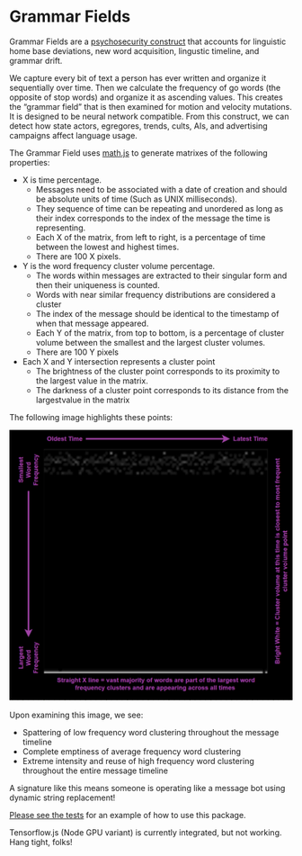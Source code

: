 # Grammar Fields

Grammar Fields are a [psychosecurity construct](https://github.com/PsySecGroup/foundation) that accounts for linguistic home base deviations, new word acquisition, lingustic timeline, and grammar drift.

We capture every bit of text a person has ever written and organize it sequentially over time. Then we calculate the frequency of go words (the opposite of stop words) and organize it as ascending values.  This creates the “grammar field” that is then examined for motion and velocity mutations.  It is designed to be neural network compatible.  From this construct, we can detect how state actors, egregores, trends, cults, AIs, and advertising campaigns affect language usage.

The Grammar Field uses [math.js](https://mathjs.org/docs/datatypes/matrices.html) to generate matrixes of the following properties:

* X is time percentage.  
  * Messages need to be associated with a date of creation and should be absolute units of time (Such as UNIX milliseconds).
  * They sequence of time can be repeating and unordered as long as their index corresponds to the index of the message the time is representing.
  * Each X of the matrix, from left to right, is a percentage of time between the lowest and highest times.
  * There are 100 X pixels.
* Y is the word frequency cluster volume percentage.
  * The words within messages are extracted to their singular form and then their uniqueness is counted.
  * Words with near similar frequency distributions are considered a cluster
  * The index of the message should be identical to the timestamp of when that message appeared.
  * Each Y of the matrix, from top to bottom, is a percentage of cluster volume between the smallest and the largest cluster volumes.
  * There are 100 Y pixels
* Each X and Y intersection represents a cluster point
  * The brightness of the cluster point corresponds to its proximity to the largest value in the matrix.
  * The darkness of a cluster point corresponds to its distance from the largestvalue in the matrix

The following image highlights these points:

![images/example.png](images/example.png)

Upon examining this image, we see:

* Spattering of low frequency word clustering throughout the message timeline
* Complete emptiness of average frequency word clustering
* Extreme intensity and reuse of high frequency word clustering throughout the entire message timeline

A signature like this means someone is operating like a message bot using dynamic string replacement!

[Please see the tests](tests) for an example of how to use this package.

Tensorflow.js (Node GPU variant) is currently integrated, but not working.  Hang tight, folks!